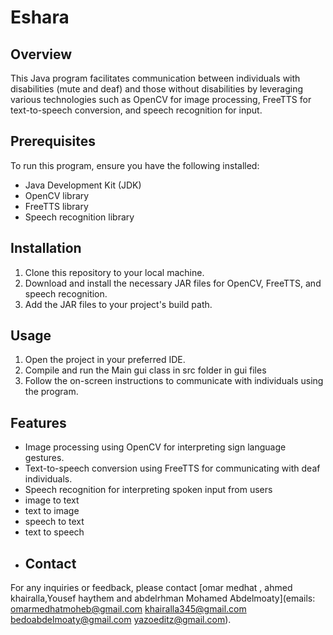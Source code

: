 
# Eshara 

## Overview
This Java program facilitates communication between individuals with disabilities (mute and deaf) and those without disabilities by leveraging various technologies such as OpenCV for image processing, FreeTTS for text-to-speech conversion, and speech recognition for input.

## Prerequisites
To run this program, ensure you have the following installed:
- Java Development Kit (JDK)
- OpenCV library
- FreeTTS library
- Speech recognition library

## Installation
1. Clone this repository to your local machine.
2. Download and install the necessary JAR files for OpenCV, FreeTTS, and speech recognition.
3. Add the JAR files to your project's build path.

## Usage
1. Open the project in your preferred IDE.
2. Compile and run the Main gui class in src folder in gui files
3. Follow the on-screen instructions to communicate with individuals using the program.

## Features
- Image processing using OpenCV for interpreting sign language gestures.
- Text-to-speech conversion using FreeTTS for communicating with deaf individuals.
- Speech recognition for interpreting spoken input from users
- ⁠image to text
- ⁠text to image 
- ⁠speech to text
- ⁠text to speech
- ## Contact
For any inquiries or feedback, please contact [omar medhat , ahmed khairalla,Yousef haythem and  abdelrhman Mohamed Abdelmoaty](emails: omarmedhatmoheb@gmail.com
khairalla345@gmail.com
bedoabdelmoaty@gmail.com
yazoeditz@gmail.com).

